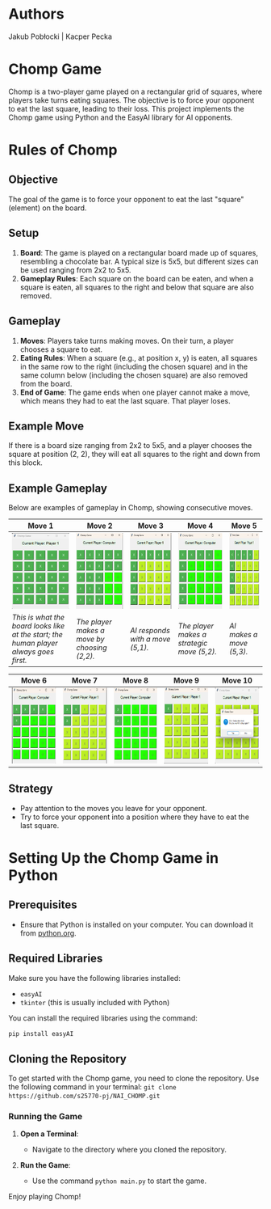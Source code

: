 # Authors 
Jakub Pobłocki |  Kacper Pecka
# Chomp Game

Chomp is a two-player game played on a rectangular grid of squares, where players take turns eating squares. The objective is to force your opponent to eat the last square, leading to their loss. This project implements the Chomp game using Python and the EasyAI library for AI opponents.

# Rules of Chomp

## Objective
The goal of the game is to force your opponent to eat the last "square" (element) on the board.

## Setup
1. **Board**: The game is played on a rectangular board made up of squares, resembling a chocolate bar. A typical size is 5x5, but different sizes can be used ranging from 2x2 to 5x5.
2. **Gameplay Rules**: Each square on the board can be eaten, and when a square is eaten, all squares to the right and below that square are also removed.

## Gameplay
1. **Moves**: Players take turns making moves. On their turn, a player chooses a square to eat.
2. **Eating Rules**: When a square (e.g., at position x, y) is eaten, all squares in the same row to the right (including the chosen square) and in the same column below (including the chosen square) are also removed from the board.
3. **End of Game**: The game ends when one player cannot make a move, which means they had to eat the last square. That player loses.

## Example Move
If there is a board size ranging from 2x2 to 5x5, and a player chooses the square at position (2, 2), they will eat all squares to the right and down from this block.

## Example Gameplay

Below are examples of gameplay in Chomp, showing consecutive moves.

| Move 1 | Move 2 | Move 3 | Move 4 | Move 5 |
|--------|--------|--------|--------|--------|
| <img src="image/play_1.png" alt="Play 1" width="150" height="150" center/> | <img src="image/play_2.png" alt="Play 2" width="150" height="150"/> | <img src="image/play_3.png" alt="Play 3" width="150" height="150"/> | <img src="image/play_3_1.png" alt="Play 4" width="150" height="150"/> | <img src="image/play_4.png" alt="Play 5" width="150" height="150"/> |
| *This is what the board looks like at the start; the human player always goes first.* | *The player makes a move by choosing (2,2).* | *AI responds with a move (5,1).* | *The player makes a strategic move (5,2).* | *AI makes a move (5,3).* |

| Move 6 | Move 7 | Move 8 | Move 9 | Move 10 |
|--------|--------|--------|--------|--------|
| <img src="image/play_5.png" alt="Play 6" width="150" height="150"/> | <img src="image/play_6.png" alt="Play 7" width="150" height="150"/> | <img src="image/play_7.png" alt="Play 8" width="150" height="150"/> | <img src="image/play_8.png" alt="Play 9" width="150" height="150"/> | <img src="image/play_9.png" alt="Play 10" width="150" height="150"/> |

## Strategy
- Pay attention to the moves you leave for your opponent.
- Try to force your opponent into a position where they have to eat the last square.

# Setting Up the Chomp Game in Python

## Prerequisites
- Ensure that Python is installed on your computer. You can download it from [python.org](https://www.python.org/downloads/).

## Required Libraries
Make sure you have the following libraries installed:

- `easyAI`
- `tkinter` (this is usually included with Python)

You can install the required libraries using the command:

```bash
pip install easyAI
```

## Cloning the Repository
To get started with the Chomp game, you need to clone the repository. Use the following command in your terminal:
```git clone https://github.com/s25770-pj/NAI_CHOMP.git```

### Running the Game
1. **Open a Terminal**:
   - Navigate to the directory where you cloned the repository.

2. **Run the Game**:
   - Use the command `python main.py` to start the game.

Enjoy playing Chomp!